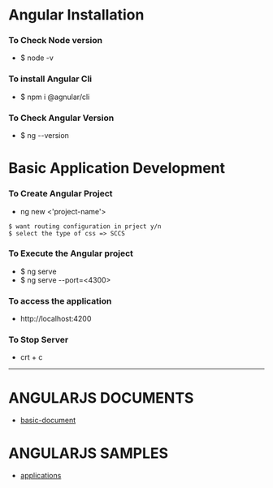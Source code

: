 
# Angular Installation
### To Check Node version 
* $ node -v 

### To install Angular Cli 
* $ npm i @agnular/cli

### To Check Angular Version 
* $ ng --version 

# Basic Application Development 
### To Create Angular Project 
* ng new <'project-name'>
```
$ want routing configuration in prject y/n
$ select the type of css => SCCS 
```
### To Execute the Angular project
* $ ng serve 
* $ ng serve --port=<4300>

### To access the application 
* http://localhost:4200

### To Stop Server 
* crt + c

---

# ANGULARJS DOCUMENTS 

* [basic-document](https://github.com/adarshkumarsingh83/angular_js_version9/tree/master/DOCUMENT/README.md)


# ANGULARJS SAMPLES 

* [applications](https://github.com/adarshkumarsingh83/angular_js_version9/tree/master/APPLICATIONS/README.md) 








